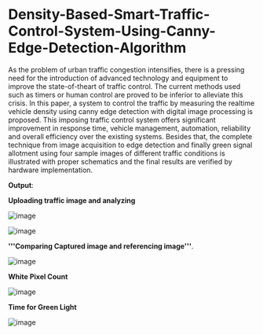 # Density-Based-Smart-Traffic-Control-System-Using-Canny-Edge-Detection-Algorithm





As the problem of urban traffic congestion intensifies, there is a pressing need for the introduction of advanced technology and equipment to improve the state-of-theart of traffic control. The current methods used such as timers or human control are proved to be inferior to alleviate this crisis. In this paper, a system to control the traffic by measuring the realtime vehicle density using canny edge detection with digital image processing is proposed. This imposing traffic control system offers significant improvement in response time, vehicle management, automation, reliability and overall efficiency over the existing systems. Besides that, the complete technique from image acquisition to edge detection and finally green signal allotment using four sample images of different traffic conditions is illustrated with proper schematics and the final results are verified by hardware implementation.

**Output**:


**Uploading traffic image  and analyzing**

![image](https://github.com/somsai359/Density-Based-Smart-Traffic-Control-System-Using-Canny-Edge-Detection-Algorithm-for-Congregating-Tra/assets/76832603/46fdb7b9-c226-4495-91a7-62a350eb56a5)




![image](https://github.com/somsai359/Density-Based-Smart-Traffic-Control-System-Using-Canny-Edge-Detection-Algorithm-for-Congregating-Tra/assets/76832603/38d49693-f768-487a-915f-0923e94f58ff)



**'''Comparing Captured image and referencing image'''**.

![image](https://github.com/somsai359/Density-Based-Smart-Traffic-Control-System-Using-Canny-Edge-Detection-Algorithm-for-Congregating-Tra/assets/76832603/3532e3c3-e8c4-45b3-9872-c5b1253293a1)

**White Pixel Count**

![image](https://github.com/somsai359/Density-Based-Smart-Traffic-Control-System-Using-Canny-Edge-Detection-Algorithm-for-Congregating-Tra/assets/76832603/90c1d1e4-7dc5-434f-ab72-e38f19983c18)

**Time for Green Light**

![image](https://github.com/somsai359/Density-Based-Smart-Traffic-Control-System-Using-Canny-Edge-Detection-Algorithm-for-Congregating-Tra/assets/76832603/9b19d7aa-7229-407a-a2ea-c38211b34bd6)



